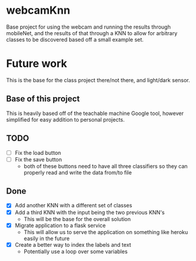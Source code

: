 # webcamKnn

Base project for using the webcam and running the results through mobileNet, and the results of that through a KNN to allow for arbitrary classes to be discovered based off a small example set.

# Future work

This is the base for the class project there/not there, and light/dark sensor.


## Base of this project

This is heavily based off of the teachable machine Google tool, however simplified for easy addition to personal projects.


## TODO

- [ ] Fix the load button
- [ ] Fix the save button
  - both of these buttons need to have all three classifiers so they can properly read and write the data from/to file

## Done

- [x] Add another KNN with a different set of classes
- [x] Add a third KNN with the input being the two previous KNN's
  - This will be the base for the overall solution
- [x] Migrate application to a flask service
  - This will allow us to serve the application on something like heroku easily in the future
- [x] Create a better way to index the labels and text
  - Potentially use a loop over some variables
